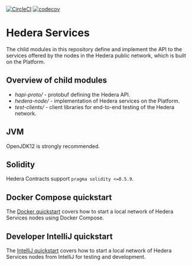 [![CircleCI](https://circleci.com/gh/hashgraph/hedera-services/tree/master.svg?style=shield&circle-token=6628b37c62b2e1f8f7bf1274bee204dc9bc9292b)](https://circleci.com/gh/hashgraph/hedera-services/tree/master)
[![codecov](https://codecov.io/github/hashgraph/hedera-services/coverage.svg?branch=master&token=ZPMV8C93DV)](https://codecov.io/gh/hashgraph/hedera-services)

# Hedera Services 

The child modules in this repository define and implement the API to the 
services offered by the nodes in the Hedera public network, which is built 
on the Platform.

## Overview of child modules
* _hapi-proto/_ - protobuf defining the Hedera API.
* _hedera-node/_ - implementation of Hedera services on the Platform.
* _test-clients/_ - client libraries for end-to-end testing of the Hedera network.

## JVM
OpenJDK12 is strongly recommended.

## Solidity 
Hedera Contracts support `pragma solidity <=0.5.9`.

## Docker Compose quickstart 

The [Docker quickstart](docs/docker-quickstart.md) covers how to 
start a local network of Hedera Services nodes using Docker Compose.

## Developer IntelliJ quickstart 

The [IntelliJ quickstart](docs/intellij-quickstart.md) covers how to 
start a local network of Hedera Services nodes from IntelliJ for
testing and development.
